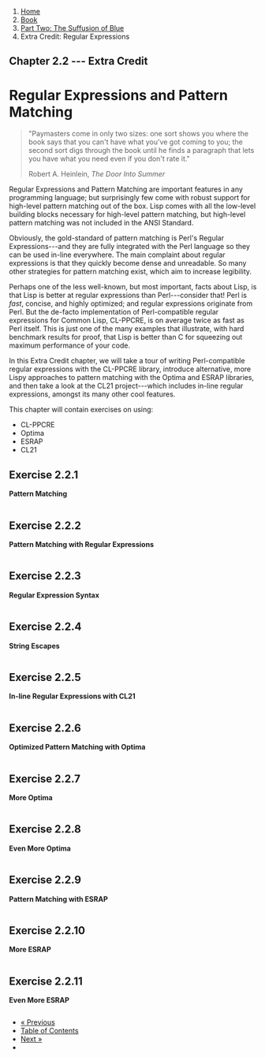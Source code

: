<ol class="breadcrumb">
  <li><a href="/">Home</a></li>
  <li><a href="/book/">Book</a></li>
  <li><a href="/book/2-0-0-overview/">Part Two: The Suffusion of Blue</a></li>
  <li class="active">Extra Credit: Regular Expressions</li>
</ol>

## Chapter 2.2 --- Extra Credit

# Regular Expressions and Pattern Matching

> "Paymasters come in only two sizes: one sort shows you where the book says that you can't have what you've got coming to you; the second sort digs through the book until he finds a paragraph that lets you have what you need even if you don't rate it."
> <footer>Robert A. Heinlein, <em>The Door Into Summer</em></footer>

Regular Expressions and Pattern Matching are important features in any programming language; but surprisingly few come with robust support for high-level pattern matching out of the box.  Lisp comes with all the low-level building blocks necessary for high-level pattern matching, but high-level pattern matching was not included in the ANSI Standard.

Obviously, the gold-standard of pattern matching is Perl's Regular Expressions---and they are fully integrated with the Perl language so they can be used in-line everywhere.  The main complaint about regular expressions is that they quickly become dense and unreadable.  So many other strategies for pattern matching exist, which aim to increase legibility.

Perhaps one of the less well-known, but most important, facts about Lisp, is that Lisp is better at regular expressions than Perl---consider that!  Perl is *fast*, concise, and highly optimized; and regular expressions originate from Perl.  But the de-facto implementation of Perl-compatible regular expressions for Common Lisp, CL-PPCRE, is on average twice as fast as Perl itself.  This is just one of the many examples that illustrate, with hard benchmark results for proof, that Lisp is better than C for squeezing out maximum performance of your code.

In this Extra Credit chapter, we will take a tour of writing Perl-compatible regular expressions with the CL-PPCRE library, introduce alternative, more Lispy approaches to pattern matching with the Optima and ESRAP libraries, and then take a look at the CL21 project---which includes in-line regular expressions, amongst its many other cool features.

This chapter will contain exercises on using:

* CL-PPCRE
* Optima
* ESRAP
* CL21

## Exercise 2.2.1

**Pattern Matching**

```lisp

```

## Exercise 2.2.2

**Pattern Matching with Regular Expressions**

```lisp

```

## Exercise 2.2.3

**Regular Expression Syntax**

```lisp

```

## Exercise 2.2.4

**String Escapes**

```lisp

```

## Exercise 2.2.5

**In-line Regular Expressions with CL21**

```lisp

```

## Exercise 2.2.6

**Optimized Pattern Matching with Optima**

```lisp

```

## Exercise 2.2.7

**More Optima**

```lisp

```

## Exercise 2.2.8

**Even More Optima**

```lisp

```

## Exercise 2.2.9

**Pattern Matching with ESRAP**

```lisp

```

## Exercise 2.2.10

**More ESRAP**

```lisp

```

## Exercise 2.2.11

**Even More ESRAP**

```lisp

```

<ul class="pager">
  <li class="previous"><a href="/book/2-01-0-programming-paradigms/">&laquo; Previous</a></li>
  <li><a href="/book/">Table of Contents</a></li>
  <li class="next"><a href="/book/2-03-0-objects-control.md">Next &raquo;</a><li>
</ul>
